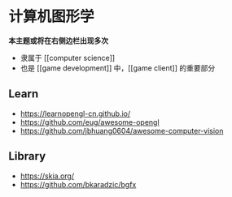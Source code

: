 # 计算机图形学

**本主题或将在右侧边栏出现多次**
- 隶属于 [[computer science]]
- 也是 [[game development]] 中，[[game client]] 的重要部分

## Learn
- https://learnopengl-cn.github.io/
- https://github.com/eug/awesome-opengl
- https://github.com/jbhuang0604/awesome-computer-vision

## Library
- https://skia.org/
- https://github.com/bkaradzic/bgfx

